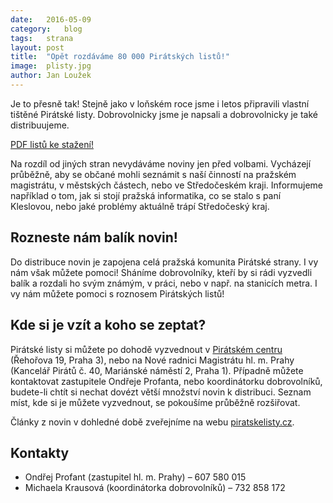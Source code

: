 ```yaml
---
date:	2016-05-09
category:	blog
tags:	strana
layout:	post
title:	"Opět rozdáváme 80 000 Pirátských listů!" 
image:	plisty.jpg
author:	Jan Loužek
---
```


Je to přesně tak! Stejně jako v loňském roce jsme i letos připravili vlastní tištěné Pirátské listy. Dobrovolnicky jsme je napsali a dobrovolnicky je také distribuujeme. 

<a href="/assets/pdf/piratstke-listy-2016-V.pdf" class="button large">PDF listů ke stažení!</a>

Na rozdíl od jiných stran nevydáváme noviny jen před volbami. Vycházejí průběžně, aby se občané mohli seznámit s naší činností na pražském magistrátu, v městských částech, nebo ve Středočeském kraji. Informujeme například o tom, jak si stojí pražská informatika, co se stalo s paní Kleslovou, nebo jaké problémy aktuálně trápí Středočeský kraj.

## Rozneste nám balík novin!

Do distribuce novin je zapojena celá pražská komunita Pirátské strany. I vy nám však můžete pomoci! Sháníme dobrovolníky, kteří by si rádi vyzvedli balík a rozdali ho svým známým, v práci, nebo v např. na stanicích metra. I vy nám můžete pomoci s roznosem Pirátských listů! 

## Kde si je vzít a koho se zeptat?

Pirátské listy si můžete po dohodě vyzvednout v [Pirátském centru](https://praha.pirati.cz/pice/) (Řehořova 19, Praha 3), nebo na Nové radnici Magistrátu hl. m. Prahy (Kancelář Pirátů č. 40, Mariánské náměstí 2, Praha 1). Případně můžete kontaktovat zastupitele Ondřeje Profanta, nebo koordinátorku dobrovolníků, budete-li chtít si nechat dovézt větší množství novin k distribuci. Seznam míst, kde si je můžete vyzvednout, se pokoušíme průběžně rozšiřovat. 


Články z novin v dohledné době zveřejníme na webu [piratskelisty.cz](http://www.piratskelisty.cz/).

## Kontakty

* Ondřej Profant (zastupitel hl. m. Prahy) – 607 580 015
* Michaela Krausová (koordinátorka dobrovolníků) – 732 858 172

